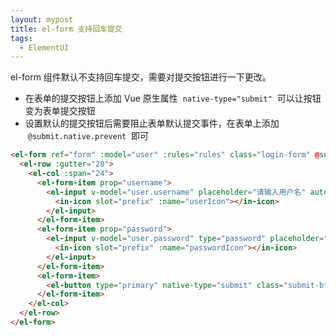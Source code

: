```yaml
---
layout: mypost
title: el-form 支持回车提交
tags:
  - ElementUI
---
```


el-form 组件默认不支持回车提交，需要对提交按钮进行一下更改。

- 在表单的提交按钮上添加 Vue 原生属性  `native-type="submit"`  可以让按钮变为表单提交按钮
- 设置默认的提交按钮后需要阻止表单默认提交事件，在表单上添加  `@submit.native.prevent`  即可

```html
<el-form ref="form" :model="user" :rules="rules" class="login-form" @submit.native.prevent>
  <el-row :gutter="20">
    <el-col :span="24">
      <el-form-item prop="username">
        <el-input v-model="user.username" placeholder="请输入用户名" autofocus>
          <in-icon slot="prefix" :name="userIcon"></in-icon>
        </el-input>
      </el-form-item>
      <el-form-item prop="password">
        <el-input v-model="user.password" type="password" placeholder="请输入密码">
          <in-icon slot="prefix" :name="passwordIcon"></in-icon>
        </el-input>
      </el-form-item>
      <el-form-item>
        <el-button type="primary" native-type="submit" class="submit-btn" @click="submitForm">登录</el-button>
      </el-form-item>
    </el-col>
  </el-row>
</el-form>
```
